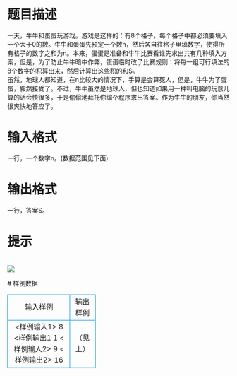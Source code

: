 # 

 
 # 题目描述 
<p>
  一天，牛牛和蛋蛋玩游戏。游戏是这样的：有8个格子，每个格子中都必须要填入一个大于0的数。牛牛和蛋蛋先预定一个数n，然后各自往格子里填数字，使得所有格子的数字之和为n。本来，蛋蛋是准备和牛牛比赛看谁先求出共有几种填入方案，但是，为了防止牛牛暗中作弊，蛋蛋临时改了比赛规则：将每一组可行填法的8个数字的积算出来，然后计算出这些积的和S。<br>	虽然，地球人都知道，在n比较大的情况下，手算是会算死人，但是，牛牛为了蛋蛋，毅然接受了。不过，牛牛虽然是地球人，但也知道如果用一种叫电脑的玩意儿算的话会快很多，于是偷偷地拜托你编个程序求出答案。作为牛牛的朋友，你当然很爽快地答应了。</p> 

 
 # 输入格式 
<p>
	一行，一个数字n。(数据范围见下面)</p> 

 
 # 输出格式 
<p>
	一行，答案S。</p> 

 
 # 提示 
<p>
<br><img src="/source/joyoi/tyvj-2817/img/aHR0cDovL3d3dy5qb3lvaS5jbi9wcm9ibGVtL3R5dmotMjgxNy9wcm9ibGVtc19pbWFnZXMvMzM0NS9wZy5qcGc=.jpg"></img></p> 
# 样例数据
<style>
        table,table tr th, table tr td { border:1px solid #0094ff; }
        table { width: 200px; min-height: 25px; line-height: 25px; text-align: center; border-collapse: collapse;}   
    </style>
<table>
	<tr>
		<td>输入样例</td>
		<td>输出样例</td>
	</tr>
<tr><td><样例输入1>
8
<样例输出1
1
<样例输入2>
9
<样例输出2>
16</td><td>（见上）</td></tr></table>
